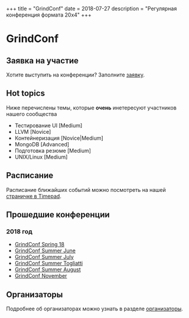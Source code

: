+++
title = "GrindConf"
date = 2018-07-27
description = "Регулярная конференция формата 20х4"
+++

# GrindConf

## Заявка на участие

Хотите выступить на конференции? Заполните [заявку](https://goo.gl/forms/xN322HZoZldhKGOo2).

## Hot topics

Ниже перечислены темы, которые **очень** инетересуют участников нашего сообщества

- Тестирование UI [Medium]
- LLVM [Novice]
- Контейнеризация [Novice|Medium]
- MongoDB [Advanced]
- Подготовка резюме [Medium]
- UNIX/Linux [Medium]

## Расписание

Расписание ближайших событий можно посмотреть на нашей [страничке в Timepad](https://samara-it-community.timepad.ru/).

## Прошедшие конференции

### 2018 год

- [GrindConf Spring 18](https://samara-it-community.timepad.ru/event/706307/)
- [GrindConf Summer June](https://samara-it-community.timepad.ru/event/736565/)
- [GrindConf Summer July](https://vk.com/event168174576)
- [GrindConf Summer Togliatti](https://vk.com/event167740154)
- [GrindConf Summer August](https://vk.com/event169250053)
- [GrindConf November](https://vk.com/event172461220)

## Организаторы

Подробнее об организаторах можно узнать в разделе [организаторы](/people/orgs/#grind_conf).
